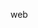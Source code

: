 <!--
 * @Author: Rainy
 * @Github: https://github.com/Rain120
 * @Date: 2019-01-20 15:41:18
 * @LastEditTime: 2019-01-20 15:41:23
 -->
web